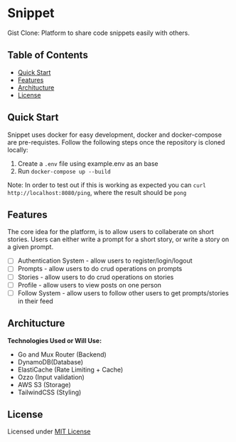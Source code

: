 # Snippet

Gist Clone: Platform to share code snippets easily with others. 

## Table of Contents 

- [Quick Start](#quick-start)
- [Features](#features)
- [Architucture](#architucture)
- [License](#license)

<a id="quick-start"></a>
## Quick Start

Snippet uses docker for easy development, docker and docker-compose are pre-requistes. Follow the following steps once the repository is cloned locally:

1. Create a `.env` file using example.env as an base
2. Run `docker-compose up --build`

Note: In order to test out if this is working as expected you can `curl http://localhost:8080/ping`, where the result should be `pong`

<a id="features"></a>
## Features

The core idea for the platform, is to allow users to collaberate on short stories. Users can either write a prompt for a short story, or write a story on a given prompt.

- [ ] Authentication System - allow users to register/login/logout
- [ ] Prompts - allow users to do crud operations on prompts
- [ ] Stories - allow users to do crud operations on stories
- [ ] Profile - allow users to view posts on one person
- [ ] Follow System - allow users to follow other users to get prompts/stories in their feed

<a id="architucture"></a>
## Architucture

**Technologies Used or Will Use:**
- Go and Mux Router (Backend)
- DynamoDB(Database)
- ElastiCache (Rate Limiting + Cache)
- Ozzo (Input validation)
- AWS S3 (Storage)
- TailwindCSS (Styling)

<a id="license"></a>
## License

Licensed under [MIT License](./LICENSE)
